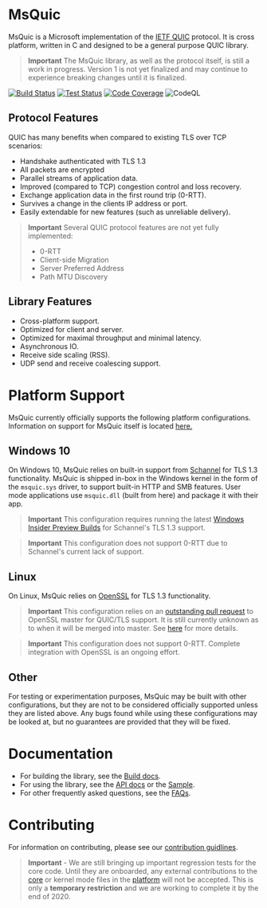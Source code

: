 MsQuic
======

MsQuic is a Microsoft implementation of the [IETF QUIC](https://tools.ietf.org/html/draft-ietf-quic-transport)
protocol. It is cross platform, written in C and designed to be a general purpose QUIC library.

> **Important** The MsQuic library, as well as the protocol itself, is still a work in progress. Version 1 is not yet finalized and may continue to experience breaking changes until it is finalized.

[![Build Status](https://dev.azure.com/ms/msquic/_apis/build/status/CI?branchName=master)](https://dev.azure.com/ms/msquic/_build/latest?definitionId=347&branchName=master) [![Test Status](https://img.shields.io/azure-devops/tests/ms/msquic/347/master)](https://dev.azure.com/ms/msquic/_build/latest?definitionId=347&branchName=master) [![Code Coverage](https://img.shields.io/azure-devops/coverage/ms/msquic/347/master)](https://dev.azure.com/ms/msquic/_build/latest?definitionId=347&branchName=master) ![CodeQL](https://github.com/microsoft/msquic/workflows/CodeQL/badge.svg?branch=master)

## Protocol Features

QUIC has many benefits when compared to existing TLS over TCP scenarios:

  * Handshake authenticated with TLS 1.3
  * All packets are encrypted
  * Parallel streams of application data.
  * Improved (compared to TCP) congestion control and loss recovery.
  * Exchange application data in the first round trip (0-RTT).
  * Survives a change in the clients IP address or port.
  * Easily extendable for new features (such as unreliable delivery).

> **Important** Several QUIC protocol features are not yet fully implemented:
>
>  * 0-RTT
>  * Client-side Migration
>  * Server Preferred Address
>  * Path MTU Discovery

## Library Features

  * Cross-platform support.
  * Optimized for client and server.
  * Optimized for maximal throughput and minimal latency.
  * Asynchronous IO.
  * Receive side scaling (RSS).
  * UDP send and receive coalescing support.

# Platform Support

MsQuic currently officially supports the following platform configurations.
Information on support for MsQuic itself is located [here.](./docs/Support.md)

## Windows 10

On Windows 10, MsQuic relies on built-in support from [Schannel](https://docs.microsoft.com/en-us/windows/win32/com/schannel) for TLS 1.3 functionality. MsQuic is shipped in-box in the Windows kernel in the form of the `msquic.sys` driver, to support built-in HTTP and SMB features. User mode applications use `msquic.dll` (built from here) and package it with their app.

> **Important** This configuration requires running the latest [Windows Insider Preview Builds](https://insider.windows.com/en-us/) for Schannel's TLS 1.3 support.

> **Important** This configuration does not support 0-RTT due to Schannel's current lack of support.

## Linux

On Linux, MsQuic relies on [OpenSSL](https://www.openssl.org/) for TLS 1.3 functionality.

> **Important** This configuration relies on an [outstanding pull request](https://github.com/openssl/openssl/pull/8797) to OpenSSL master for QUIC/TLS support. It is still currently unknown as to when it will be merged into master. See [here](https://www.openssl.org/blog/blog/2020/02/17/QUIC-and-OpenSSL/) for more details.

> **Important** This configuration does not support 0-RTT. Complete integration with OpenSSL is an ongoing effort.

## Other

For testing or experimentation purposes, MsQuic may be built with other configurations, but they are not to be considered officially supported unless they are listed above. Any bugs found while using these configurations may be looked at, but no guarantees are provided that they will be fixed.

# Documentation

  * For building the library, see the [Build docs](./docs/BUILD.md).
  * For using the library, see the [API docs](./docs/API.md) or the [Sample](./src/tools/sample/sample.cpp).
  * For other frequently asked questions, see the [FAQs](./docs/FAQ.md).

# Contributing

For information on contributing, please see our [contribution guidlines](./.github/CONTRIBUTING.md).

> **Important** - We are still bringing up important regression tests for the core code. Until they are onboarded, any external contributions to the [core](./src/core) or kernel mode files in the [platform](./src/platform) will not be accepted. This is only a **temporary restriction** and we are working to complete it by the end of 2020.
